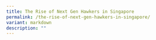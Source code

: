 ```yaml
---
title: The Rise of Next Gen Hawkers in Singapore
permalink: /the-rise-of-next-gen-hawkers-in-singapore/
variant: markdown
description: ""
---
```

